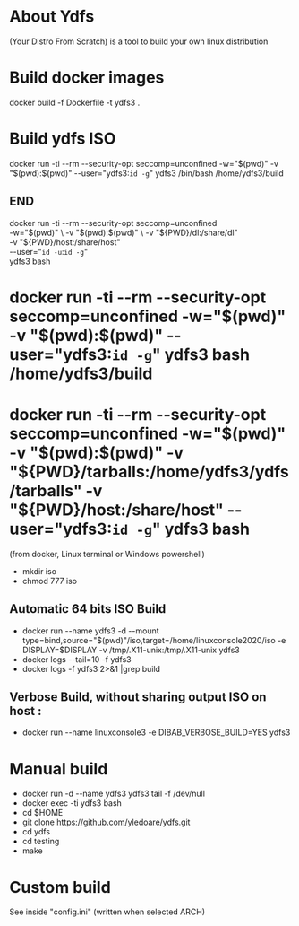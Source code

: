 # About Ydfs

(Your Distro From Scratch) is a tool to build your own linux distribution 

# Build docker images
docker build -f Dockerfile -t ydfs3 .

# Build ydfs ISO

docker run -ti --rm --security-opt seccomp=unconfined -w="$(pwd)" -v "$(pwd):$(pwd)" --user="ydfs3:`id -g`" ydfs3 /bin/bash /home/ydfs3/build

## END


docker run -ti --rm --security-opt seccomp=unconfined \
	-w="$(pwd)" \
	-v "$(pwd):$(pwd)" \
	-v "${PWD}/dl:/share/dl" \
	-v "${PWD}/host:/share/host" \
	--user="`id -u`:`id -g`" \
	ydfs3 bash

# docker run -ti --rm --security-opt seccomp=unconfined -w="$(pwd)" -v "$(pwd):$(pwd)" --user="ydfs3:`id -g`" ydfs3 bash /home/ydfs3/build
# docker run -ti --rm --security-opt seccomp=unconfined -w="$(pwd)" -v "$(pwd):$(pwd)" -v "${PWD}/tarballs:/home/ydfs3/ydfs/tarballs" -v "${PWD}/host:/share/host" --user="ydfs3:`id -g`" ydfs3 bash

(from docker, Linux terminal or Windows powershell)

* mkdir iso
* chmod 777 iso

## Automatic 64 bits ISO Build

* docker run --name ydfs3 -d --mount type=bind,source="$(pwd)"/iso,target=/home/linuxconsole2020/iso -e DISPLAY=$DISPLAY -v /tmp/.X11-unix:/tmp/.X11-unix  ydfs3 
* docker logs --tail=10 -f ydfs3
* docker logs -f ydfs3 2>&1 |grep build

## Verbose Build, without sharing output ISO on host :

* docker run --name linuxconsole3 -e DIBAB_VERBOSE_BUILD=YES ydfs3

# Manual build

* docker run -d --name ydfs3 ydfs3 tail -f /dev/null 
* docker exec -ti ydfs3 bash
* cd $HOME
* git clone https://github.com/yledoare/ydfs.git
* cd ydfs
* cd testing
* make 

# Custom build

See inside "config.ini" (written when selected ARCH)
